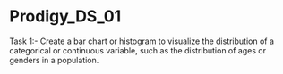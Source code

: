 # Prodigy_DS_01
Task 1:-
Create a bar chart or histogram to visualize the distribution of a categorical or continuous variable, such as the distribution of ages or genders in a population.

